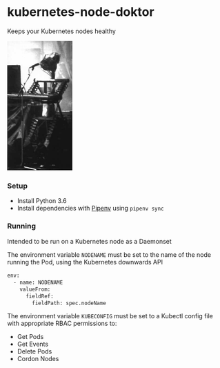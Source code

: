 # kubernetes-node-doktor

Keeps your Kubernetes nodes healthy

<img height="300" src="doktor.jpg">

### Setup

- Install Python 3.6
- Install dependencies with [Pipenv](https://docs.pipenv.org/en/latest/) using `pipenv sync`

### Running

Intended to be run on a Kubernetes node as a Daemonset

The environment variable `NODENAME` must be set to the name of the node running the Pod, using the Kubernetes downwards API

```
env:
  - name: NODENAME
    valueFrom:
      fieldRef:
        fieldPath: spec.nodeName
```

The environment variable `KUBECONFIG` must be set to a Kubectl config file with appropriate RBAC permissions to:
- Get Pods
- Get Events
- Delete Pods
- Cordon Nodes
